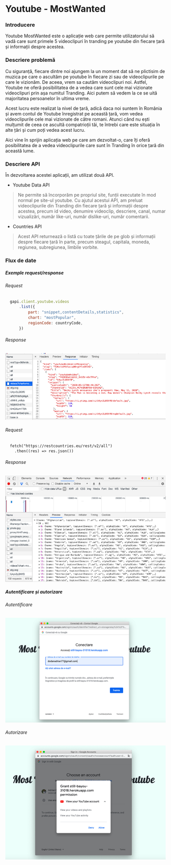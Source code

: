 # Youtube - MostWanted

### Introducere

Youtube MostWanted este o aplicație web care permite utilizatorului să vadă care sunt primele 5 videoclipuri în tranding pe youtube din fiecare țară și informații despre acestea.

### Descriere problemă

Cu siguranță, fiecare dintre noi ajungem la un moment dat să ne plictisim de muzica pe care o ascultăm pe youtube în fiecare zi sau de videoclipurile pe care le vizionăm. De aceea, vrem sa cautăm videoclipuri noi. Astfel, Youtube ne oferă posibilitatea de a vedea care sunt cele mai vizionate videoclipuri prin așa numitul Tranding. Aici putem să vedem la ce se uită majoritatea persoanelor în ultima vreme. 
	
Acest lucru este realizat la nivel de țară, adică daca noi suntem în România și avem contul de Youtube înregistrat pe această țară, vom vedea videoclipurile cele mai vizionate de către romani. Atunci când nu ești mulțumit de ceea ce ascultă compatrioții tăi, te întrebi care este situația în alte țări și cum poți vedea acest lucru.
	
Aici vine în sprijin aplicația web pe care am dezvoltat-o, care îți oferă posibilitatea de a vedea videoclipurile care sunt în Tranding în orice țară din această lume.

### Descriere API
În dezvoltarea acestei aplicații, am utilizat două API.

- Youtube Data API 
>Ne permite să încorporăm pe propriul site, funții executate în mod normal pe site-ul youtube. Cu ajutul acestui API, am preluat videoclipurile din Tranding din fiecare țară și informații despre acestea, precum id video, denumire videoclip, descriere, canal, numar vizualizări, număr like-uri, număr dislike-uri, număr comentarii. 

- Countries API 
>Acest API returnează o listă cu toate țările de pe glob și informații despre fiecare țară în parte, precum steagul, capitala, moneda, regiunea, subregiunea, limbile vorbite.

### Flux de date

##### Exemple request/response

  ###### Request
  ```js
    gapi.client.youtube.videos
        .list({
            part: "snippet,contentDetails,statistics",
            chart: "mostPopular",
            regionCode: countryCode,
        })
```
  ###### Response
  
  ![ResponseYoutube](https://github.com/adriandodan/youtube/blob/master/images/Screenshot%202020-05-13%20at%2007.23.48.png)
  
  ###### Request
```
  fetch("https://restcountries.eu/rest/v2/all")
    .then((res) => res.json())
```
  ###### Response
  ![ResponseCountries](https://github.com/adriandodan/youtube/blob/master/images/Screenshot%202020-05-13%20at%2007.25.38.png)
  
##### Autentificare și autorizare

###### Autentificare
![Autentificare](https://github.com/adriandodan/youtube/blob/master/images/Screenshot%202020-05-13%20at%2007.28.01.png)

###### Autorizare
![Autorizare1](https://github.com/adriandodan/youtube/blob/master/images/Screenshot%202020-05-13%20at%2007.28.39.png)



